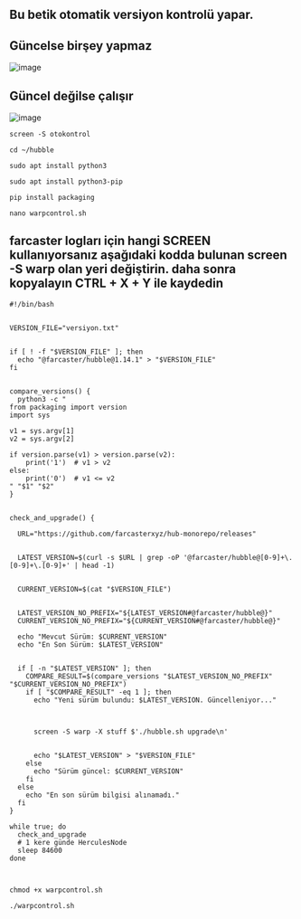 ## Bu betik otomatik versiyon kontrolü yapar. 

## Güncelse birşey yapmaz

![image](https://github.com/user-attachments/assets/e5774e44-506c-4f26-af89-302d50a171b8)

## Güncel değilse çalışır

![image](https://github.com/user-attachments/assets/25a741f8-32b6-4fc7-9b98-306a6eee6e88)


```shell
screen -S otokontrol
```

```shell
cd ~/hubble
```

```shell
sudo apt install python3
```

```shell
sudo apt install python3-pip
```

```shell
pip install packaging
```

```shell
nano warpcontrol.sh
```


## farcaster logları için hangi SCREEN kullanıyorsanız aşağıdaki kodda bulunan screen -S warp olan yeri değiştirin. daha sonra kopyalayın CTRL + X + Y ile kaydedin

```shell
#!/bin/bash


VERSION_FILE="versiyon.txt"


if [ ! -f "$VERSION_FILE" ]; then
  echo "@farcaster/hubble@1.14.1" > "$VERSION_FILE"
fi


compare_versions() {
  python3 -c "
from packaging import version
import sys

v1 = sys.argv[1]
v2 = sys.argv[2]

if version.parse(v1) > version.parse(v2):
    print('1')  # v1 > v2
else:
    print('0')  # v1 <= v2
" "$1" "$2"
}


check_and_upgrade() {

  URL="https://github.com/farcasterxyz/hub-monorepo/releases"


  LATEST_VERSION=$(curl -s $URL | grep -oP '@farcaster/hubble@[0-9]+\.[0-9]+\.[0-9]+' | head -1)

  
  CURRENT_VERSION=$(cat "$VERSION_FILE")


  LATEST_VERSION_NO_PREFIX="${LATEST_VERSION#@farcaster/hubble@}"
  CURRENT_VERSION_NO_PREFIX="${CURRENT_VERSION#@farcaster/hubble@}"

  echo "Mevcut Sürüm: $CURRENT_VERSION"
  echo "En Son Sürüm: $LATEST_VERSION"


  if [ -n "$LATEST_VERSION" ]; then
    COMPARE_RESULT=$(compare_versions "$LATEST_VERSION_NO_PREFIX" "$CURRENT_VERSION_NO_PREFIX")
    if [ "$COMPARE_RESULT" -eq 1 ]; then
      echo "Yeni sürüm bulundu: $LATEST_VERSION. Güncelleniyor..."

      
    
      screen -S warp -X stuff $'./hubble.sh upgrade\n'

   
      echo "$LATEST_VERSION" > "$VERSION_FILE"
    else
      echo "Sürüm güncel: $CURRENT_VERSION"
    fi
  else
    echo "En son sürüm bilgisi alınamadı."
  fi
}

while true; do
  check_and_upgrade
  # 1 kere günde HerculesNode
  sleep 84600
done



```

```shell
chmod +x warpcontrol.sh
```

```shell
./warpcontrol.sh
```
